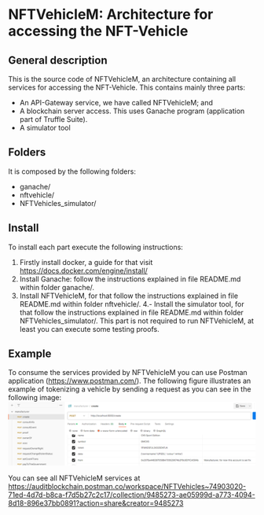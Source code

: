 # NFTVehicleM: Architecture for accessing the NFT-Vehicle
## General description
  This is the source code of NFTVehicleM, an architecture containing all services for accessing the NFT-Vehicle. This contains mainly three parts:  
  - An API-Gateway service, we have called NFTVehicleM; and 
  - A blockchain server access. This uses Ganache program (application part of Truffle Suite). 
  - A simulator tool

## Folders
  It is composed by the following folders:

  - ganache/
  - nftvehicle/
  - NFTVehicles_simulator/

## Install
  To install each part execute the following instructions: 
  
  1. Firstly install docker, a guide for that visit https://docs.docker.com/engine/install/
  2. Install Ganache: follow the instructions explained in file README.md within folder ganache/.
  3. Install NFTVehicleM, for that follow the instructions explained in file README.md within folder nftvehicle/.
  4.- Install the simulator tool, for that follow the instructions explained in file README.md within folder NFTVehicles_simulator/. This part is not required to run NFTVehicleM, at least you can execute some testing proofs.

## Example
  To consume the services provided by NFTVehicleM you can use Postman application (https://www.postman.com/). The following figure illustrates an example of tokenizing a vehicle by sending a request as you can see in the following image:
  ![](create.png)

  You can see all NFTVehicleM services at https://auditblockchain.postman.co/workspace/NFTVehicles~74903020-71ed-4d7d-b8ca-f7d5b27c2c17/collection/9485273-ae05999d-a773-4094-8d18-896e37bb0891?action=share&creator=9485273 